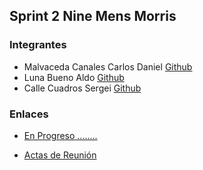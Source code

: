 ##  Sprint 2 Nine Mens Morris
### Integrantes 
- Malvaceda Canales Carlos Daniel
[Github](https://github.com/danyelliot)
- Luna Bueno Aldo 
[Github](https://github.com/AldoLunaBueno)
- Calle Cuadros Sergei
[Github](https://github.com/sergei270791) 

### Enlaces

- [En Progreso ........](https://www.google.com)

- [Actas de Reunión](https://drive.google.com/drive/folders/14AS6iTd8XoHON5XCT-ap390itv7metpa?usp=sharing)

